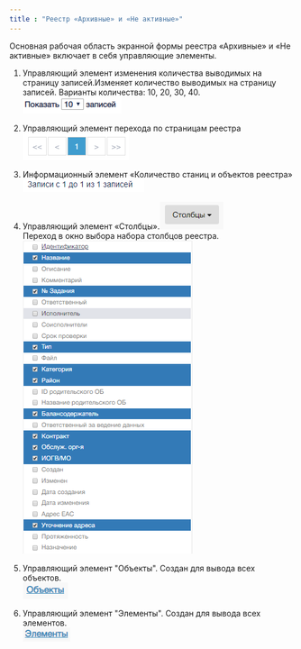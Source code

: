 ```yaml
---
title : "Реестр «Архивные» и «Не активные»"
---
```


Основная рабочая область экранной формы реестра «Архивные» и «Не активные» включает
в себя управляющие элементы.

1. Управляющий элемент изменения количества выводимых
на страницу записей.Изменяет количество выводимых
на страницу записей.
Варианты количества:
10, 20, 30, 40.  
![](p1.PNG)  


2. Управляющий элемент перехода
по страницам реестра  
![](p2.PNG)

3. Информационный элемент «Количество станиц и объектов реестра»  
![](p5.PNG)

4. Управляющий элемент «Столбцы».![](p4.PNG)  
Переход в окно выбора набора столбцов реестра.  
![](p7.PNG)

5.	Управляющий элемент "Объекты". Создан для вывода всех объектов.  
![](p8.PNG)

6. Управляющий элемент "Элементы". Создан для вывода всех элементов.  
![](p9.PNG)

